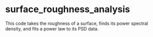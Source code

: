# surface_roughness_analysis
This code takes the roughness of a surface, finds its power spectral density, and fits a power law to its PSD data.
